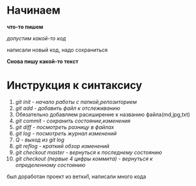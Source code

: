 # Начинаем

**что-то пишем**

*допустим какой-то код*

написали новый код, надо сохраниться

**Снова пишу какой-то текст**

# **Инструкция к синтаксису**

1. *git init - начало работы с папкой,репозиторием*
2. *git add - добавить файл к отслеживанию*
3. Обязательно добавляем расиширение к названию файла(md,jpg,txt)
4. *git commit - сохранить состояние,изменения*
5. *git diff - посмотреть разницу в файлах*
6. *git log - посмотреть журнал изменений*
7. *Q - выход из git log*
8. *git reflog - краткий обзор изменений*
9. *git checkout master - вернуться к последнему состоянию*
10. *git checkout (первые 4 цифры коммита) - вернуться к определенному состоянию*

был доработан проект из ветки1, написали много кода
